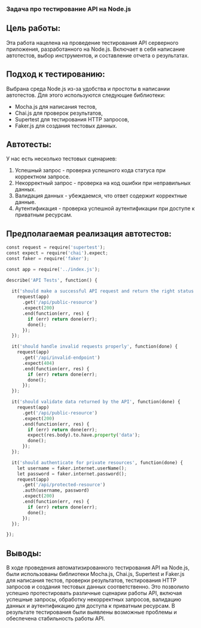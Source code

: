 ### Задача про тестирование API на Node.js 

## Цель работы:
Эта работа нацелена на проведение тестирования API серверного приложения, разработанного на Node.js. Включает в себя написание автотестов, выбор инструментов, и составление отчета о результатах.

## Подход к тестированию:
Выбрана среда Node.js из-за удобства и простоты в написании автотестов. Для этого используются следующие библиотеки:
- Mocha.js для написания тестов,
- Chai.js для проверок результатов,
- Supertest для тестирования HTTP запросов,
- Faker.js для создания тестовых данных.

## Автотесты:
У нас есть несколько тестовых сценариев:
1. Успешный запрос - проверка успешного кода статуса при корректном запросе.
2. Некорректный запрос - проверка на код ошибки при неправильных данных.
3. Валидация данных - убеждаемся, что ответ содержит корректные данные.
4. Аутентификация - проверка успешной аутентификации при доступе к приватным ресурсам.

## Предполагаемая реализация автотестов:
```python
const request = require('supertest');
const expect = require('chai').expect;
const faker = require('faker');

const app = require('../index.js');

describe('API Tests', function() {
  
  it('should make a successful API request and return the right status code', function(done) {
    request(app)
      .get('/api/public-resource')
      .expect(200)
      .end(function(err, res) {
        if (err) return done(err);
        done();
      });
  });

  it('should handle invalid requests properly', function(done) {
    request(app)
      .get('/api/invalid-endpoint')
      .expect(404)
      .end(function(err, res) {
        if (err) return done(err);
        done();
      });
  });

  it('should validate data returned by the API', function(done) {
    request(app)
      .get('/api/public-resource')
      .expect(200)
      .end(function(err, res) {
        if (err) return done(err);
        expect(res.body).to.have.property('data');
        done();
      });
  });

  it('should authenticate for private resources', function(done) {
    let username = faker.internet.userName();
    let password = faker.internet.password();
    request(app)
      .get('/api/protected-resource')
      .auth(username, password)
      .expect(200)
      .end(function(err, res) {
        if (err) return done(err);
        done();
      });
  });

});
```
## Выводы:
В ходе проведения автоматизированного тестирования API на Node.js, были использованы библиотеки Mocha.js, Chai.js, Supertest и Faker.js для написания тестов, проверки результатов, тестирования HTTP запросов и создания тестовых данных соответственно. Это позволило успешно протестировать различные сценарии работы API, включая успешные запросы, обработку некорректных запросов, валидацию данных и аутентификацию для доступа к приватным ресурсам. В результате тестирования были выявлены возможные проблемы и обеспечена стабильность работы API. 
